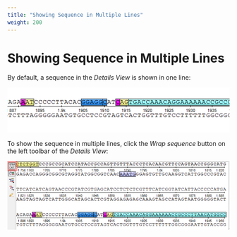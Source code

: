 ```yaml
---
title: "Showing Sequence in Multiple Lines"
weight: 200
---
```



# Showing Sequence in Multiple Lines

By default, a sequence in the _Details View_ is shown in one line:


![](/images/65929393/65929394.png)

To show the sequence in multiple lines, click the _Wrap sequence_ button on the left toolbar of the _Details View_:


![](/images/65929393/65929395.png)
